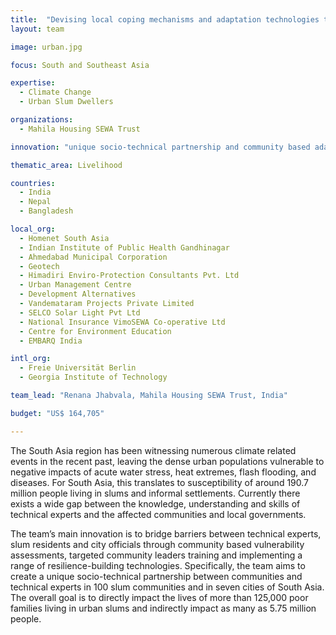 ```yaml
---
title:  "Devising local coping mechanisms and adaptation technologies to build climate-resilience capacities of urban poor in South Asia"
layout: team

image: urban.jpg

focus: South and Southeast Asia

expertise:
  - Climate Change
  - Urban Slum Dwellers

organizations:
  - Mahila Housing SEWA Trust

innovation: "unique socio-technical partnership and community based adaptation strategies cture, institutional and financial mechanisms"

thematic_area: Livelihood

countries: 
  - India
  - Nepal
  - Bangladesh

local_org: 
  - Homenet South Asia
  - Indian Institute of Public Health Gandhinagar
  - Ahmedabad Municipal Corporation 
  - Geotech 
  - Himadiri Enviro-Protection Consultants Pvt. Ltd
  - Urban Management Centre 
  - Development Alternatives 
  - Vandemataram Projects Private Limited
  - SELCO Solar Light Pvt Ltd
  - National Insurance VimoSEWA Co-operative Ltd
  - Centre for Environment Education
  - EMBARQ India

intl_org:
  - Freie Universität Berlin
  - Georgia Institute of Technology

team_lead: "Renana Jhabvala, Mahila Housing SEWA Trust, India"

budget: "US$ 164,705"

---
```


The South Asia region has been witnessing numerous climate related events in the recent past, leaving the dense urban populations vulnerable to negative impacts of acute water stress, heat extremes, flash flooding, and diseases. For South Asia, this translates to susceptibility of around 190.7 million people living in slums and informal settlements. Currently there exists a wide gap between the knowledge, understanding and skills of technical experts and the affected communities and local governments. 

The team’s main innovation is to bridge barriers between technical experts, slum residents and city officials through community based vulnerability assessments, targeted community leaders training and implementing a range of resilience-building technologies. Specifically, the team aims to create a unique socio-technical partnership between communities and technical experts in 100 slum communities and in seven cities of South Asia. The overall goal is to directly impact the lives of more than 125,000 poor families living in urban slums and indirectly impact as many as 5.75 million people.
